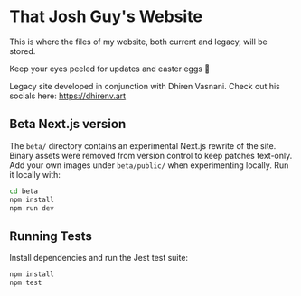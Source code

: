 # That Josh Guy's Website

This is where the files of my website, both current and legacy, will be stored.

Keep your eyes peeled for updates and easter eggs 👀

Legacy site developed in conjunction with Dhiren Vasnani. Check out his socials here:
https://dhirenv.art

## Beta Next.js version

The `beta/` directory contains an experimental Next.js rewrite of the site.
Binary assets were removed from version control to keep patches text-only.
Add your own images under `beta/public/` when experimenting locally.
Run it locally with:

```bash
cd beta
npm install
npm run dev
```

## Running Tests

Install dependencies and run the Jest test suite:

```bash
npm install
npm test
```
